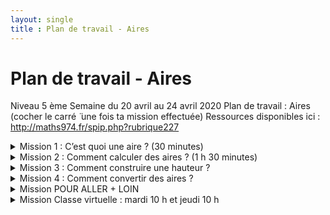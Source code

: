 ```yaml
---
layout: single
title : Plan de travail - Aires
---
```

# Plan de travail - Aires
Niveau 5 ème
Semaine du 20 avril au 24 avril 2020
Plan de travail : Aires (cocher le carré  ̈ une fois ta mission effectuée)
Ressources disponibles ici : http://maths974.fr/spip.php?rubrique227

<details>
  <summary>Mission 1 : C’est quoi une aire ? (30 minutes)</summary>

- [ ] Recopier et compléter le 1 er paragraphe « C’est quoi une aire » (15 minutes)
- [ ] Activité - Diagnostique avec le qcm-pronote : « QF11 aire/périmètre ». (10 minutes)
- [ ] Exercices 1 et 2 de la fiche d’exercices sur les aires. (5 minutes)
</details>

<details>
  <summary>Mission 2 : Comment calculer des aires ? (1 h 30 minutes)</summary>
  
- [ ] Recopier et compléter le 2 ème paragraphe « Comment calculer des aires » (40 minutes)
- [ ] Les explications détaillées en vidéo à http://www.maths974.fr/spip.php?article722 (15 minutes)
- [ ] Fiche d’entrainement sur les aires dans votre cahier partie exercice. (15 minutes)
- [ ] Jeu pour s’entrainer à https://learningapps.org/watch?v=ptn3r5foj20 (10 minutes)
- [ ] Évaluation formative avec le qcm-pronote : « QF12 aire » (15 minutes)
</details>

<details>
  <summary>Mission 3 : Comment construire une hauteur ?</summary>
  
- [ ] Recopier et compléter le 3 ème paragraphe « Comment construire une hauteur » (20 minutes)
- [ ] Exercices 4 et 8 de la fiche d’exercices sur les aires. (10 minutes)
</details>

<details>
  <summary>Mission 4 : Comment convertir des aires ?</summary>
  
- [ ] Recopier et compléter le 4 ème paragraphe « Comment convertir des aires » (20 minutes)
- [ ] Exercice 3 de la fiche d’exercices sur les aires. (10 minutes)
</details>

<details>
  <summary>Mission POUR ALLER + LOIN</summary>
  
- [ ] Exercices 5, 6, 7 et 9 de la fiche d’exercices sur les aires.
- [ ] Exercices en ligne (avec firefox et en acceptant flash) http://www.maths974.fr/spip.php?article723
</details>

<details>
  <summary>Mission Classe virtuelle : mardi 10 h et jeudi 10 h</summary>
  
- [ ] Préparer vos questions, votre cahier, une calculatrice, de quoi écrire.
- [ ] On validera également les compétences de votre guide de survie.
</details>

